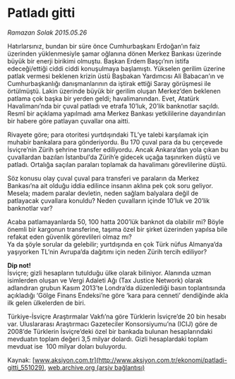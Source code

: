 # Patladı gitti

*Ramazan Solak 2015.05.26*

<div class="pNewsDetailMainContent" itemprop="articleBody">
 <p>
  Hatırlarsınız, bundan bir süre önce Cumhurbaşkanı Erdoğan’ın faiz üzerinden yüklenmesiyle şamar oğlanına dönen Merkez Bankası üzerinde büyük bir enerji birikimi olmuştu. Başkan Erdem Başçı’nın istifa edeceği/ettiği ciddi ciddi konuşulmaya başlamıştı. Yükselen gerilim üzerine patlak vermesi beklenen krizin üstü Başbakan Yardımcısı Ali Babacan’ın ve Cumhurbaşkanlığı danışmanlarının da iştirak ettiği Saray görüşmesi ile örtülmüştü. Lakin üzerinde büyük bir gerilim oluşan Merkez’den beklenen patlama çok başka bir yerden geldi; havalimanından. Evet, Atatürk Havalimanı’nda bir çuval patladı ve etrafa 10’luk, 20’lik banknotlar saçıldı. Resmî bir açıklama yapılmadı ama Merkez Bankası yetkililerine dayandırılan bir habere göre patlayan çuvallar ona aitti.
 </p>
 <p>
  Rivayete göre; para otoritesi yurtdışındaki TL’ye talebi karşılamak için muhabir bankalara para gönderiyordu. Bu 170 çuval para da bu çerçevede İsviçre’nin Zürih şehrine transfer ediliyordu. Ancak Ankara’dan yola çıkan bu çuvallardan bazıları İstanbul’da Zürih’e gidecek uçağa taşınırken düştü ve patladı. Ortalığa saçılan paraları toplamak da havalimanı görevlilerine düştü.
 </p>
 <p>
  Söz konusu olay çuval çuval para transferi ve paraların da Merkez Bankası’na ait olduğu iddia edilince insanın aklına pek çok soru geliyor. Mesela; madem paralar devletin, neden sağlam balyalara değil de patlayacak çuvallara konuldu? Neden çuvalların içinde 10’luk ve 20’lik banknotlar var?
 </p>
 <p>
  Acaba patlamayanlarda 50, 100 hatta 200’lük banknot da olabilir mi? Böyle önemli bir kargonun transferine, taşıma özel bir şirket üzerinden yapılsa bile refakat eden güvenlik görevlileri olmaz mı?
  <br>
   Ya da şöyle sorular da gelebilir; yurtdışında en çok Türk nüfus Almanya’da yaşıyorken TL’nin Avrupa’da dağıtımı için neden Zürih tercih ediliyor?
  </br>
 </p>
 <p>
  <strong>
   Dip not!
  </strong>
  <br>
   İsviçre; gizli hesapların tutulduğu ülke olarak biliniyor. Alanında uzman isimlerden oluşan ve Vergi Adaleti Ağı (Tax Justice Network) olarak adlandıran grubun Kasım 2013’te Londra’da düzenlediği basın toplantısında açıkladığı ‘Gölge Finans Endeksi’ne göre ‘kara para cenneti’ dendiğinde akla ilk gelen ülkelerden de biri.
  </br>
 </p>
 <p>
  Türkiye-İsviçre Araştırmalar Vakfı’na göre Türklerin İsviçre’de 20 bin hesabı var. Uluslararası Araştırmacı Gazeteciler Konsorsiyumu’na (ICIJ) göre de 2008’de Türklerin İsviçre’deki özel bir bankada bulunan hesaplarındaki mevduatın toplam değeri 3,5 milyar dolardı. Gizli hesaplardaki toplam mevduat ise  100 milyar doları buluyordu.
 </p>
</div>


Kaynak: [www.aksiyon.com.tr](http://www.aksiyon.com.tr/ekonomi/patladi-gitti_551029), [web.archive.org (arşiv bağlantısı)](http://web.archive.org/web/20150719020431/http://www.aksiyon.com.tr/ekonomi/patladi-gitti_551029)
